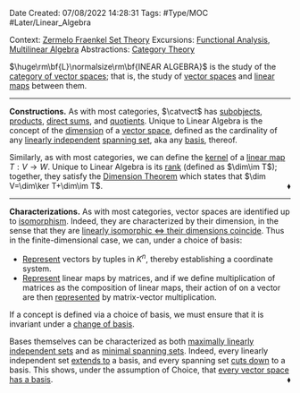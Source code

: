 <div class="topSpace"></div>

Date Created: 07/08/2022 14:28:31
Tags: #Type/MOC #Later/Linear_Algebra

Context: [Zermelo Fraenkel Set Theory](obsidian://open?file=TODO)
Excursions: [Functional Analysis](obsidian://open?file=TODO), [Multilinear Algebra](obsidian://open?file=TODO)
Abstractions: [Category Theory](obsidian://open?file=TODO)

$\huge\rm\bf{L}\normalsize\rm\bf{INEAR ALGEBRA}$ is the study of the [category of vector spaces](Category%20of%20Vector%20Spaces.md); that is, the study of [vector spaces](Vector%20Space.md) and [linear maps](Linear%20Map.md) between them.

---

<b>Constructions.</b> As with most categories, $\catvect$ has [subobjects](Linear%20Subspace.md), [products](External%20Direct%20Product%20(Vector%20Space).md), [direct sums](Internal%20Direct%20Sum%20(Linear%20Algebra).md), and [quotients](obsidian://open?file=TODO). Unique to Linear Algebra is the concept of the [dimension](Dimension%20(Linear%20Algebra).md) of a [vector space](Vector%20Space.md), defined as the cardinality of any [linearly independent](Linear%20Independence.md) [spanning set](Generated%20Linear%20Subspace.md), aka any [basis](Basis%20(Linear%20Algebra).md), thereof.

Similarly, as with most categories, we can define the [kernel](Kernel%20slash%20Nullity.md) of a [linear map](Linear%20Map.md) $T:V\to W$. Unique to Linear Algebra is its [rank](Image%20slash%20Rank.md) (defined as $\dim\im T$); together, they satisfy the [Dimension Theorem](Dimension%20Theorem.md) which states that $\dim V=\dim\ker T+\dim\im T$.<span style="float:right;">$\blacklozenge$</span>

---

<b>Characterizations.</b> As with most categories, vector spaces are identified up to [isomorphism](Linear%20Isomorphism.md). Indeed, they are characterized by their dimension, in the sense that they are [linearly isomorphic $\Leftrightarrow$ their dimensions coincide](Linearly%20isomorphic%20iff%20dimensions%20coincide%20(finite-dim.).md). Thus in the finite-dimensional case, we can, under a choice of basis:
* [Represent](Coordinate%20representation%20of%20vector%20spaces.md) vectors by tuples in $K^n$, thereby establishing a coordinate system.
* [Represent](Matrix%20representation%20of%20linear%20maps.md) linear maps by matrices, and if we define multiplication of matrices as the composition of linear maps, their action of on a vector are then [represented](Action%20of%20linear%20map%20repr%20under%20basis%20left-multiplication%20of%20matrix%20representation.md) by matrix-vector multiplication.

If a concept is defined via a choice of basis, we must ensure that it is invariant under a [change of basis](Basis%20Transition%20Map.md).

Bases themselves can be characterized as both [maximally linearly independent sets](Basis%20iff%20maximal%20linearly%20independent%20set.md) and as [minimal spanning sets](Basis%20iff%20minimal%20spanning%20set.md). Indeed, every linearly independent set [extends to](Basis%20Extension%20Theorem.md) a basis, and every spanning set [cuts down](Basis%20Extraction%20Theorem.md) to a basis. This shows, under the assumption of Choice, that [every vector space has a basis](Every%20vector%20space%20has%20a%20basis.md).<span style="float:right;">$\blacklozenge$</span>
